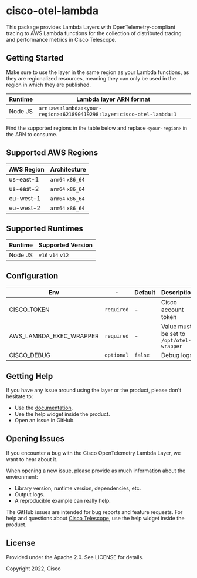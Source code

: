 # cisco-otel-lambda
This package provides Lambda Layers with OpenTelemetry-compliant tracing to AWS Lambda functions for the collection of distributed tracing and performance metrics in Cisco Telescope.

## Getting Started
Make sure to use the layer in the same region as your Lambda functions, as they are regionalized resources, meaning they can only be used in the region in which they are published.

| Runtime | Lambda layer ARN format                                               |
|---------|-----------------------------------------------------------------------|
| Node JS | `arn:aws:lambda:<your-region>:621890419298:layer:cisco-otel-lambda:1` |

Find the supported regions in the table below and replace `<your-region>` in the ARN to consume.

## Supported AWS Regions
| AWS Region | Architecture     |
|------------|------------------|
| us-east-1  | `arm64` `x86_64` |
| us-east-2  | `arm64` `x86_64` |
| eu-west-1  | `arm64` `x86_64` |
| eu-west-2  | `arm64` `x86_64` |

## Supported Runtimes
| Runtime | Supported Version |
|---------|-------------------|
| Node JS | `v16` `v14` `v12` |

## Configuration

| Env                     | -          | Default | Description                              |
|-------------------------|------------|---------|------------------------------------------|
| CISCO_TOKEN             | `required` | -       | Cisco account token                      |
| AWS_LAMBDA_EXEC_WRAPPER | `required` | -       | Value must be set to `/opt/otel-wrapper` |
| CISCO_DEBUG             | `optional` | `false` | Debug logs                               |

## Getting Help

If you have any issue around using the layer or the product, please don't hesitate to:

- Use the [documentation](https://docs.telescope.app).
- Use the help widget inside the product.
- Open an issue in GitHub.

## Opening Issues

If you encounter a bug with the Cisco OpenTelemetry Lambda Layer, we want to hear about it.

When opening a new issue, please provide as much information about the environment:

- Library version, runtime version, dependencies, etc.
- Output logs.
- A reproducible example can really help.

The GitHub issues are intended for bug reports and feature requests.
For help and questions about [Cisco Telescope](https://console.telescope.app/?utm_source=github), use the help widget inside the product.

## License

Provided under the Apache 2.0. See LICENSE for details.

Copyright 2022, Cisco
